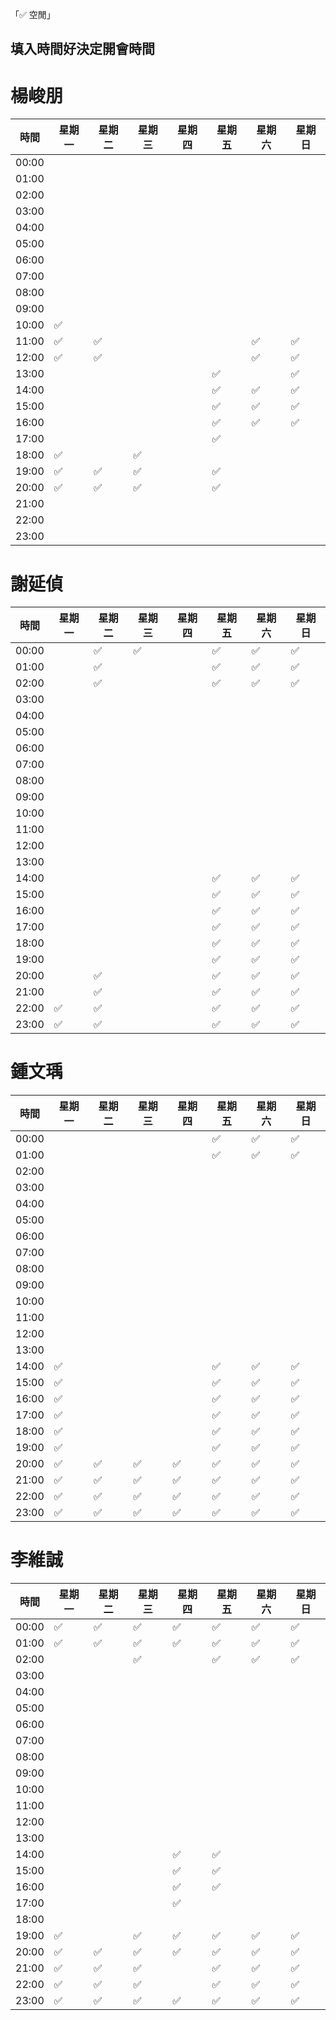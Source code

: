 「✅ 空閒」
## 填入時間好決定開會時間

# 楊峻朋	

| 時間  | 星期一 | 星期二 | 星期三 | 星期四 | 星期五 | 星期六 | 星期日 |
|------|--------|--------|--------|--------|--------|--------|--------|
| 00:00 |        |        |        |        |        |        |        |
| 01:00 |        |        |        |        |        |        |        |
| 02:00 |        |        |        |        |        |        |        |
| 03:00 |        |        |        |        |        |        |        |
| 04:00 |        |        |        |        |        |        |        |
| 05:00 |        |        |        |        |        |        |        |
| 06:00 |        |        |        |        |        |        |        |
| 07:00 |        |        |        |        |        |        |        |
| 08:00 |        |        |        |        |        |        |        |
| 09:00 |        |        |        |        |        |        |        |
| 10:00 |  ✅      |        |        |        |        |        |        |
| 11:00 |   ✅     |   ✅     |        |        |        |   ✅     |    ✅    |
| 12:00 |   ✅     |   ✅     |        |        |        |  ✅      |   ✅     |
| 13:00 |        |        |        |        |   ✅     |        |     ✅   |
| 14:00 |        |        |        |        |   ✅     |   ✅     |   ✅     |
| 15:00 |        |        |        |        |   ✅     |  ✅      |    ✅    |
| 16:00 |        |        |        |        |   ✅     |   ✅     |    ✅    |
| 17:00 |        |        |        |        |   ✅     |        |        |
| 18:00 |  ✅      |        |    ✅    |        |        |        |        |
| 19:00 |  ✅      |   ✅     |  ✅      |        |   ✅     |        |        |
| 20:00 |   ✅     |   ✅     |  ✅      |        |   ✅     |        |        |
| 21:00 |        |        |        |        |        |        |        |
| 22:00 |        |        |        |        |        |        |        |
| 23:00 |        |        |        |        |        |        |        |

# 謝延偵

| 時間  | 星期一 | 星期二 | 星期三 | 星期四 | 星期五 | 星期六 | 星期日 |
|------|--------|--------|--------|--------|--------|--------|--------|
| 00:00 |        |    ✅    |   ✅     |        |   ✅     |  ✅      |  ✅      |
| 01:00 |        |     ✅   |        |        |     ✅   |     ✅   |    ✅    |
| 02:00 |        |  ✅      |        |        |     ✅   |    ✅    |   ✅     |
| 03:00 |        |        |        |        |        |        |        |
| 04:00 |        |        |        |        |        |        |        |
| 05:00 |        |        |        |        |        |        |        |
| 06:00 |        |        |        |        |        |        |        |
| 07:00 |        |        |        |        |        |        |        |
| 08:00 |        |        |        |        |        |        |        |
| 09:00 |        |        |        |        |        |        |        |
| 10:00 |        |        |        |        |        |        |        |
| 11:00 |        |        |        |        |        |        |        |
| 12:00 |        |        |        |        |        |        |        |
| 13:00 |        |        |        |        |        |        |        |
| 14:00 |        |        |        |        |   ✅     |  ✅      | ✅       |
| 15:00 |        |        |        |        |     ✅   |    ✅    |    ✅    |
| 16:00 |        |        |        |        |    ✅    |    ✅    |  ✅      |
| 17:00 |        |        |        |        |      ✅  |      ✅  |     ✅   |
| 18:00 |        |        |        |        |   ✅    |  ✅      |  ✅      |
| 19:00 |        |        |        |        |       ✅ |    ✅    |  ✅      |
| 20:00 |        |    ✅    |        |        |    ✅    |   ✅     |    ✅    |
| 21:00 |        |      ✅  |        |        |   ✅     |     ✅   |    ✅    |
| 22:00 |    ✅    |    ✅    |        |        |  ✅      |     ✅   |   ✅     |
| 23:00 |    ✅    |     ✅   |        |        |     ✅   |   ✅     |     ✅   |

# 鍾文瑀

| 時間  | 星期一 | 星期二 | 星期三 | 星期四 | 星期五 | 星期六 | 星期日 |
|------|--------|--------|--------|--------|--------|--------|--------|
| 00:00 |        |        |        |        |    ✅    |   ✅     |    ✅    |
| 01:00 |        |        |        |        |    ✅    |   ✅     |    ✅    |
| 02:00 |        |        |        |        |        |        |        |
| 03:00 |        |        |        |        |        |        |        |
| 04:00 |        |        |        |        |        |        |        |
| 05:00 |        |        |        |        |        |        |        |
| 06:00 |        |        |        |        |        |        |        |
| 07:00 |        |        |        |        |        |        |        |
| 08:00 |        |        |        |        |        |        |        |
| 09:00 |        |        |        |        |        |        |        |
| 10:00 |        |        |        |        |        |        |        |
| 11:00 |        |        |        |        |        |        |        |
| 12:00 |        |        |        |        |        |        |        |
| 13:00 |        |        |        |        |        |        |        |
| 14:00 |    ✅    |        |        |        |    ✅    |    ✅    |    ✅    |
| 15:00 |    ✅    |        |        |        |    ✅    |    ✅    |    ✅    |
| 16:00 |    ✅    |        |        |        |    ✅    |    ✅    |    ✅    |
| 17:00 |    ✅    |        |        |        |    ✅    |    ✅    |    ✅    |
| 18:00 |    ✅    |        |        |        |    ✅    |    ✅    |    ✅    |
| 19:00 |    ✅    |        |        |        |    ✅    |    ✅    |    ✅    |
| 20:00 |    ✅    |    ✅    |    ✅    |    ✅    |    ✅    |    ✅    |    ✅    |
| 21:00 |    ✅    |    ✅    |    ✅    |    ✅    |    ✅    |    ✅    |    ✅    |
| 22:00 |    ✅    |    ✅    |    ✅    |    ✅    |    ✅    |    ✅    |    ✅    |
| 23:00 |    ✅    |    ✅    |    ✅    |    ✅    |    ✅    |    ✅    |    ✅    |

# 李維誠

| 時間  | 星期一 | 星期二 | 星期三 | 星期四 | 星期五 | 星期六 | 星期日 |
|------|--------|--------|--------|--------|--------|--------|--------|
| 00:00 |     ✅    | ✅ |     ✅  |    ✅  |   ✅   |   ✅    |  ✅     |        |
| 01:00 |     ✅  |   ✅    |   ✅    |  ✅    | ✅  |   ✅   |   ✅   |
| 02:00 |        |        |      ✅   |        |  ✅     | ✅   |   ✅      |
| 03:00 |        |        |        |        |        |        |        |
| 04:00 |        |        |        |        |        |        |        |
| 05:00 |        |        |        |        |        |        |        |
| 06:00 |        |        |        |        |        |        |        |
| 07:00 |        |        |        |        |        |        |        |
| 08:00 |        |        |        |        |        |        |        |
| 09:00 |        |        |        |        |        |        |        |
| 10:00 |        |        |        |        |        |        |        |
| 11:00 |        |        |        |        |        |        |        |
| 12:00 |        |        |        |        |        |        |        |
| 13:00 |        |        |        |        |        |        |        |
| 14:00 |        |        |        |      ✅   |    ✅     |        |        |
| 15:00 |        |        |        |      ✅   |     ✅    |        |        |
| 16:00 |        |        |        |      ✅   |     ✅   |        |        |
| 17:00 |        |        |        |      ✅   |        |        |        |
| 18:00 |        |        |        |        |        |        |        |
| 19:00 |    ✅    |        |   ✅     |    ✅    |   ✅     |    ✅    |     ✅   |
| 20:00 |    ✅    |    ✅    | ✅   |      ✅  |    ✅    |     ✅   |      ✅   |
| 21:00 |    ✅     |    ✅   | ✅    |        |    ✅     |    ✅     |    ✅     |
| 22:00 |     ✅    |    ✅   |  ✅    |        |      ✅   |    ✅     |    ✅     |
| 23:00 |   ✅      |    ✅   |  ✅    |    ✅     |  ✅       |  ✅       |   ✅      |

